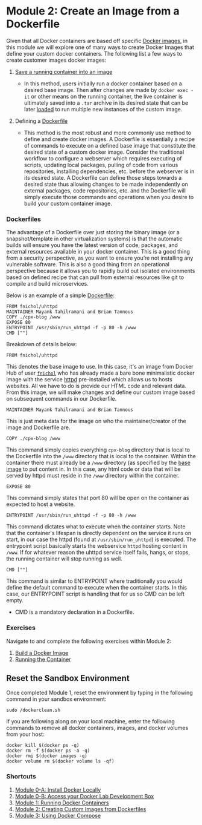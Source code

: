 # Module 2: Create an Image from a Dockerfile

Given that all Docker containers are based off specific [Docker images](https://docs.docker.com/engine/userguide/storagedriver/imagesandcontainers/), in this module we will explore one of many ways to create Docker Images that define your custom docker containers. The following list a few ways to create customer images docker images:

1. [Save a running container into an image](https://docs.docker.com/engine/reference/commandline/save/)

    * In this method, users initially run a docker container based on a desired base image. Then after changes are made by `docker exec -it` or other means on the running container, the live container is ultimately saved into a `.tar` archive in its desired state that can be later [loaded](https://docs.docker.com/engine/reference/commandline/load/) to run multiple new instances of the custom image.

2. Defining a [Dockerfile](https://www.digitalocean.com/community/tutorials/docker-explained-using-dockerfiles-to-automate-building-of-images)

    * This method is the most robust and more commonly use method to define and create docker images. A Dockerfile is essentially a recipe of commands to execute on a defined base image that constitute the desired state of a custom docker image. Consider the traditional workflow to configure a webserver which requires executing of scripts, updating local packages, pulling of code from various repositories, installing dependencies, etc. before the webserver is in its desired state. A Dockerfile can define those steps towards a desired state thus allowing changes to be made independently on external packages, code repositories, etc. and the Dockerfile will simply execute those commands and operations when you desire to build your custom container image.

### Dockerfiles

The advantage of a Dockerfile over just storing the binary image (or a snapshot/template in other virtualization systems) is that the automatic builds will ensure you have the latest version of code, packages, and external resources available in your docker container. This is a good thing from a security perspective, as you want to ensure you’re not installing any vulnerable software. This is also a good thing from an operational perspective because it allows you to rapidly build out isolated environments based on defined recipe that can pull from external resources like git to compile and build microservices.

Below is an example of a simple [Dockerfile](./Exercise-1/scripts/Dockerfile):

```
FROM fnichol/uhttpd
MAINTAINER Mayank Tahilramani and Brian Tannous
COPY ./cpx-blog /www
EXPOSE 80
ENTRYPOINT /usr/sbin/run_uhttpd -f -p 80 -h /www
CMD [""]
```
Breakdown of details below:

```
FROM fnichol/uhttpd
```

This denotes the base image to use. In this case, it's an image from Docker Hub of user [`fnichol`](https://github.com/fnichol/docker-uhttpd) who has already made a bare bone minimalistic docker image with the service [httpd](https://httpd.apache.org/docs/2.4/programs/httpd.html) pre-installed which allows us to hosts websites. All we have to do is provide our HTML code and relevant data. From this image, we will make changes and define our custom image based on subsequent commands in our Dockerfile.

```
MAINTAINER Mayank Tahilramani and Brian Tannous
```

 This is just meta data for the image on who the maintainer/creator of the image and Dockerfile are.

```
COPY ./cpx-blog /www
```

This command simply copies everything `cpx-blog` directory that is local to the Dockerfile into the `/www` directory that is local to the container. Within the container there must already be a `/www` directory (as specified by the [base image](https://github.com/fnichol/docker-uhttpd) to put content in. In this case, any html code or data that will be served by httpd must reside in the `/www` directory within the container.

```
EXPOSE 80
```

This command simply states that port 80 will be open on the container as expected to host a website.

```
ENTRYPOINT /usr/sbin/run_uhttpd -f -p 80 -h /www
```

This command dictates what to execute when the container starts. Note that the container's lifespan is directly dependent on the service it runs on start, in our case the httpd (found at `/usr/sbin/run_uhttpd`) is executed. The entrypoint script basically starts the webservice `httpd` hosting content in `/www`. If for whatever reason the uhttpd service itself fails, hangs, or stops, the running container will stop running as well.

`CMD [""]`

This command is similar to ENTRYPOINT where traditionally you would define the default command to execute when the container starts. In this case, our ENTRYPOINT script is handling that for us so CMD can be left empty.
   * CMD is a mandatory declaration in a Dockerfile.

### Exercises

Navigate to and complete the following exercises within Module 2:

1. [Build a Docker Image](./Exercise-1)
2. [Running the Container](./Exercise-2)

## Reset the Sandbox Environment

Once completed Module 1, reset the environment by typing in the following command in your sandbox environment:

`sudo /dockerclean.sh`

If you are following along on your local machine, enter the following commands to remove all docker containers, images, and docker volumes from your host:

```
docker kill $(docker ps -q)
docker rm -f $(docker ps -a -q)
docker rmi $(docker images -q)
docker volume rm $(docker volume ls -qf)
```

### Shortcuts

1. [Module 0-A: Install Docker Locally](https://hub.docker.com/?next=https%3A%2F%2Fhub.docker.com%2F)
2. [Module 0-B: Access your Docker Lab Development Box](../Module-0)
2. [Module 1: Running Docker Containers](../Module-1)
3. [Module 2: Creating Custom Images from Dockerfiles](../Module-2)
4. [Module 3: Using Docker Compose](../Module-3)
